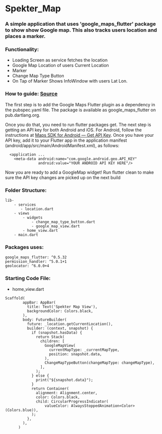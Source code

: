 # Spekter_Map
 
### A simple application that uses 'google_maps_flutter' package to show show Google map. This also tracks users location and places a marker.

### Functionality:

- Loading Screen as service fetches the location
- Google Map Location of users Current Location
- Marker
- Change Map Type Button
- On Tap of Marker Shows InfoWindow with users Lat Lon.

### How to guide: [Source][medium]

The first step is to add the Google Maps Flutter plugin as a dependency in the pubspec.yaml file. The package is available as google_maps_flutter on pub.dartlang.org.

Once you do that, you need to run flutter packages get.
The next step is getting an API key for both Android and iOS. For Android, follow the instructions at [Maps SDK for Android — Get API Key][Get Api Key]. Once you have your API key, add it to your Flutter app in the application manifest (android/app/src/main/AndroidManifest.xml), as follows:

```<manifest ...
  <application ...
    <meta-data android:name="com.google.android.geo.API_KEY"
               android:value="YOUR ANDROID API KEY HERE"/>
```

Now you are ready to add a GoogleMap widget! Run flutter clean to make sure the API key changes are picked up on the next build

### Folder Structure:
```
lib-
    - services
       - location.dart
    - views
        - widgets
            - change_map_type_button.dart
            - google_map_view.dart
        - home_view.dart
    - main.dart
```

### Packages uses:

```
google_maps_flutter: ^0.5.32
permission_handler: ^5.0.1+1
geolocator: ^6.0.0+4
```

### Starting Code File:

- home_view.dart
```
Scaffold(
        appBar: AppBar(
          title: Text('Spekter Map View'),
          backgroundColor: Colors.black,
        ),
        body: FutureBuilder(
          future: _location.getCurrentLocation(),
          builder: (context, snapshot) {
            if (snapshot.hasData) {
              return Stack(
                children: [
                  GoogleMapView(
                    currentMapType: _currentMapType,
                    position: snapshot.data,
                  ),
                  ChangeMapTypeButton(changeMapType: changeMapType),
                ],
              );
            } else {
              print("${snapshot.data}");
            }
            return Container(
              alignment: Alignment.center,
              color: Colors.black,
              child: CircularProgressIndicator(
                  valueColor: AlwaysStoppedAnimation<Color>(Colors.blue)),
            );
          },
        ),
      )
```

[Get Api Key]: https://developers.google.com/maps/documentation/android-sdk/get-api-key
[medium]: https://medium.com/flutter/google-maps-and-flutter-cfb330f9a245
